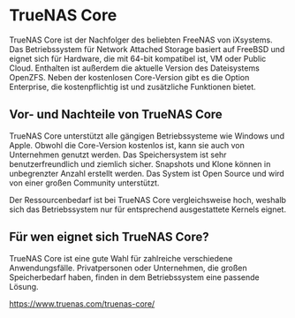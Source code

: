 # TrueNAS Core 

TrueNAS Core ist der Nachfolger des beliebten FreeNAS von iXsystems. Das Betriebssystem für Network Attached Storage basiert auf FreeBSD und eignet sich für Hardware, die mit 64-bit kompatibel ist, VM oder Public Cloud. Enthalten ist außerdem die aktuelle Version des Dateisystems OpenZFS. Neben der kostenlosen Core-Version gibt es die Option Enterprise, die kostenpflichtig ist und zusätzliche Funktionen bietet.

## Vor- und Nachteile von TrueNAS Core

TrueNAS Core unterstützt alle gängigen Betriebssysteme wie Windows und Apple. Obwohl die Core-Version kostenlos ist, kann sie auch von Unternehmen genutzt werden. Das Speichersystem ist sehr benutzerfreundlich und ziemlich sicher. Snapshots und Klone können in unbegrenzter Anzahl erstellt werden. Das System ist Open Source und wird von einer großen Community unterstützt.

Der Ressourcenbedarf ist bei TrueNAS Core vergleichsweise hoch, weshalb sich das Betriebssystem nur für entsprechend ausgestattete Kernels eignet.

## Für wen eignet sich TrueNAS Core?

TrueNAS Core ist eine gute Wahl für zahlreiche verschiedene Anwendungsfälle. Privatpersonen oder Unternehmen, die großen Speicherbedarf haben, finden in dem Betriebssystem eine passende Lösung.

https://www.truenas.com/truenas-core/
